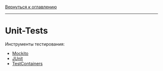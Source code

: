 [Вернуться к оглавлению](https://github.com/engine-it-in/different-level-task/blob/main/README.md)
***

# Unit-Tests

Инструменты тестирования:

- [Mockito](../../first%20level/mockito/README.md)
- [JUnit](../../first%20level/junit/README.md)
- [TestContainers](../../first%20level/tc/README.md)